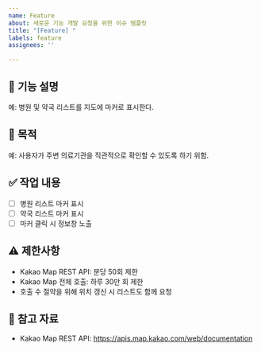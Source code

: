 ```yaml
---
name: Feature
about: 새로운 기능 개발 요청을 위한 이슈 템플릿
title: "[Feature] "
labels: feature
assignees: ''

---
```


## 📝 기능 설명
<!-- 어떤 기능을 개발하려는지 명확하게 서술해주세요 -->
예: 병원 및 약국 리스트를 지도에 마커로 표시한다.

## 🎯 목적
<!-- 왜 이 기능이 필요한가요? 어떤 문제를 해결할 수 있나요? -->
예: 사용자가 주변 의료기관을 직관적으로 확인할 수 있도록 하기 위함.

## ✅ 작업 내용
- [ ] 병원 리스트 마커 표시
- [ ] 약국 리스트 마커 표시
- [ ] 마커 클릭 시 정보창 노출

## ⚠️ 제한사항
<!-- API 제한이나, 성능 제약 등 고려해야 할 사항이 있다면 작성해주세요 -->
- Kakao Map REST API: 분당 50회 제한
- Kakao Map 전체 호출: 하루 30만 회 제한
- 호출 수 절약을 위해 위치 갱신 시 리스트도 함께 요청

## 🔗 참고 자료
<!-- API 문서, 디자인 시안, 연관 이슈/PR 등 링크 -->
- Kakao Map REST API: https://apis.map.kakao.com/web/documentation
